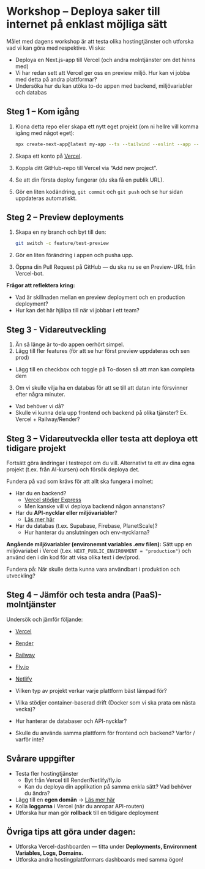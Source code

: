 # Workshop – Deploya saker till internet på enklast möjliga sätt

Målet med dagens workshop är att testa olika hostingtjänster och utforska vad vi kan göra med respektive.
Vi ska:

- Deploya en Next.js-app till Vercel (och andra molntjänster om det hinns med)
- Vi har redan sett att Vercel ger oss en preview miljö. Hur kan vi jobba med detta på andra plattformar?
- Undersöka hur du kan utöka to-do appen med backend, miljövariabler och databas

## Steg 1 – Kom igång

1. Klona detta repo eller skapa ett nytt eget projekt (om ni hellre vill komma igång med något eget):

   ```bash
   npx create-next-app@latest my-app --ts --tailwind --eslint --app --src-dir
   ```

2. Skapa ett konto på [Vercel](https://vercel.com).

3. Koppla ditt GitHub-repo till Vercel via “Add new project”.

4. Se att din första deploy fungerar (du ska få en publik URL).

5. Gör en liten kodändring, `git commit` och `git push` och se hur sidan uppdateras automatiskt.

## Steg 2 – Preview deployments

1. Skapa en ny branch och byt till den:

   ```bash
   git switch -c feature/test-preview
   ```

2. Gör en liten förändring i appen och pusha upp.

3. Öppna din Pull Request på GitHub — du ska nu se en Preview-URL från Vercel-bot.

**Frågor att reflektera kring:**

- Vad är skillnaden mellan en preview deployment och en production deployment?
- Hur kan det här hjälpa till när vi jobbar i ett team?

## Steg 3 - Vidareutveckling

1. Än så länge är to-do appen oerhört simpel.
2. Lägg till fler features (för att se hur först preview uppdateras och sen prod)

- Lägg till en checkbox och toggle på To-dosen så att man kan completa dem

3. Om vi skulle vilja ha en databas för att se till att datan inte försvinner efter några minuter.

- Vad behöver vi då?
- Skulle vi kunna dela upp frontend och backend på olika tjänster? Ex. Vercel + Railway/Render?

## Steg 3 – Vidareutveckla eller testa att deploya ett tidigare projekt

Fortsätt göra ändringar i testrepot om du vill. Alternativt ta ett av dina egna projekt (t.ex. från AI-kursen) och försök deploya det.

Fundera på vad som krävs för att allt ska fungera i molnet:

- Har du en backend?
  - [Vercel stödjer Express](https://vercel.com/docs/frameworks/backend/express)
  - Men kanske vill vi deploya backend någon annanstans?
- Har du **API-nycklar eller miljövariabler**?
  - [Läs mer här](https://vercel.com/docs/environment-variables)
- Har du databas (t.ex. Supabase, Firebase, PlanetScale)?
  - Hur hanterar du anslutningen och env-nycklarna?

**Angående miljövariabler (environemnt variables .env filen):**
Sätt upp en miljövariabel i Vercel (t.ex. `NEXT_PUBLIC_ENVIRONMENT = "production"`) och använd den i din kod för att visa olika text i dev/prod.

Fundera på: När skulle detta kunna vara användbart i produktion och utveckling?

## Steg 4 – Jämför och testa andra (PaaS)-molntjänster

Undersök och jämför följande:

- [Vercel](https://vercel.com)
- [Render](https://render.com)
- [Railway](https://railway.com/)
- [Fly.io](https://fly.io)
- [Netlify](https://www.netlify.com)

- Vilken typ av projekt verkar varje plattform bäst lämpad för?
- Vilka stödjer container-baserad drift (Docker som vi ska prata om nästa vecka)?
- Hur hanterar de databaser och API-nycklar?
- Skulle du använda samma plattform för frontend och backend? Varför / varför inte?

## Svårare uppgifter

- Testa fler hostingtjänster
  - Byt från Vercel till Render/Netlify/fly.io
  - Kan du deploya din applikation på samma enkla sätt? Vad behöver du ändra?
- Lägg till en **egen domän** → [Läs mer här](https://vercel.com/docs/domains/working-with-domains/add-a-domain)
- Kolla **loggarna** i Vercel (när du anropar API-routen)
- Utforska hur man gör **rollback** till en tidigare deployment

## Övriga tips att göra under dagen:

- Utforska Vercel-dashboarden — titta under **Deployments, Environment Variables, Logs, Domains.**
- Utforska andra hostingplattformars dashboards med samma ögon!
